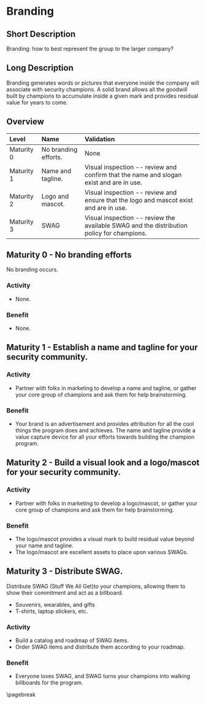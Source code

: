 # Branding

## Short Description
Branding: how to best represent the group to the larger company?

## Long Description
Branding generates words or pictures that everyone inside the company will associate with security champions. A solid brand allows all the goodwill built by champions to accumulate inside a given mark and provides residual value for years to come.

## Overview

| Level | Name | Validation |
|:---|:---|:---|
| Maturity 0 | No branding efforts. | None
| Maturity 1 | Name and tagline. | Visual inspection -- review and confirm that the name and slogan exist and are in use.
| Maturity 2 | Logo and mascot. | Visual inspection -- review and ensure that the logo and mascot exist and are in use.
| Maturity 3 | SWAG | Visual inspection -- review the available SWAG and the distribution policy for champions.

## Maturity 0 - No branding efforts
No branding occurs.

### Activity
* None.
  
### Benefit
* None.

## Maturity 1 - Establish a name and tagline for your security community.

### Activity
* Partner with folks in marketing to develop a name and tagline, or gather your core group of champions and ask them for help brainstorming. 

### Benefit
* Your brand is an advertisement and provides attribution for all the cool things the program does and achieves. The name and tagline provide a value capture device for all your efforts towards building the champion program.

## Maturity 2 - Build a visual look and a logo/mascot for your security community.

### Activity
* Partner with folks in marketing to develop a logo/mascot, or gather your core group of champions and ask them for help brainstorming. 

### Benefit
* The logo/mascot provides a visual mark to build residual value beyond your name and tagline.
* The logo/mascot are excellent assets to place upon various SWAGs.

## Maturity 3 - Distribute SWAG.

Distribute SWAG (Stuff We All Get)to your champions, allowing them to show their commitment and act as a billboard.
* Souvenirs, wearables, and gifts 
* T-shirts, laptop stickers, etc.

### Activity
* Build a catalog and roadmap of SWAG items.
* Order SWAG items and distribute them according to your roadmap.

### Benefit
* Everyone loves SWAG, and SWAG turns your champions into walking billboards for the program.

\pagebreak
